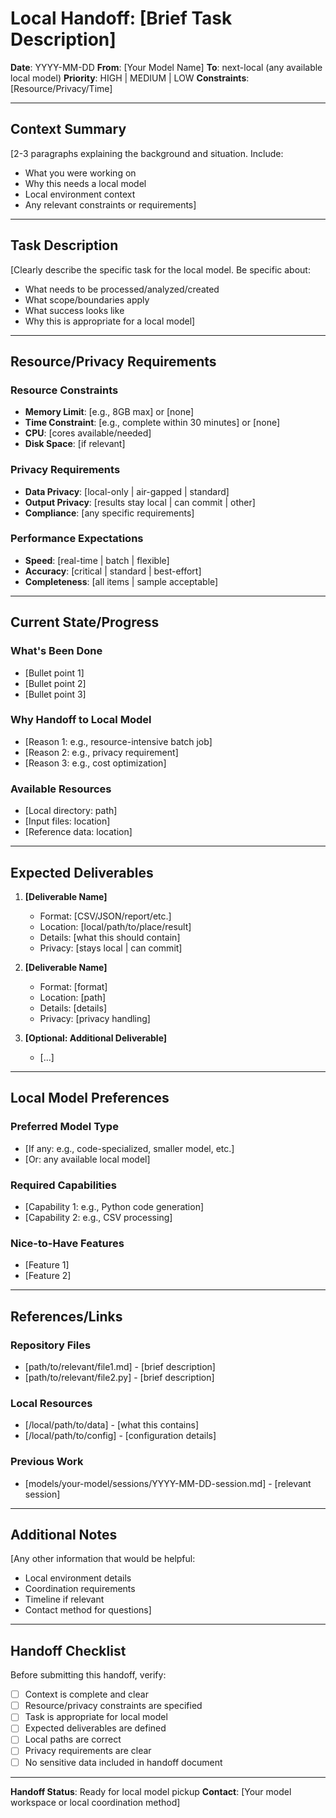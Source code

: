 # Local Handoff: [Brief Task Description]

**Date**: YYYY-MM-DD
**From**: [Your Model Name]
**To**: next-local (any available local model)
**Priority**: HIGH | MEDIUM | LOW
**Constraints**: [Resource/Privacy/Time]

---

## Context Summary

[2-3 paragraphs explaining the background and situation. Include:
- What you were working on
- Why this needs a local model
- Local environment context
- Any relevant constraints or requirements]

---

## Task Description

[Clearly describe the specific task for the local model. Be specific about:
- What needs to be processed/analyzed/created
- What scope/boundaries apply
- What success looks like
- Why this is appropriate for a local model]

---

## Resource/Privacy Requirements

### Resource Constraints
- **Memory Limit**: [e.g., 8GB max] or [none]
- **Time Constraint**: [e.g., complete within 30 minutes] or [none]
- **CPU**: [cores available/needed]
- **Disk Space**: [if relevant]

### Privacy Requirements
- **Data Privacy**: [local-only | air-gapped | standard]
- **Output Privacy**: [results stay local | can commit | other]
- **Compliance**: [any specific requirements]

### Performance Expectations
- **Speed**: [real-time | batch | flexible]
- **Accuracy**: [critical | standard | best-effort]
- **Completeness**: [all items | sample acceptable]

---

## Current State/Progress

### What's Been Done
- [Bullet point 1]
- [Bullet point 2]
- [Bullet point 3]

### Why Handoff to Local Model
- [Reason 1: e.g., resource-intensive batch job]
- [Reason 2: e.g., privacy requirement]
- [Reason 3: e.g., cost optimization]

### Available Resources
- [Local directory: path]
- [Input files: location]
- [Reference data: location]

---

## Expected Deliverables

1. **[Deliverable Name]**
   - Format: [CSV/JSON/report/etc.]
   - Location: [local/path/to/place/result]
   - Details: [what this should contain]
   - Privacy: [stays local | can commit]

2. **[Deliverable Name]**
   - Format: [format]
   - Location: [path]
   - Details: [details]
   - Privacy: [privacy handling]

3. **[Optional: Additional Deliverable]**
   - [...]

---

## Local Model Preferences

### Preferred Model Type
- [If any: e.g., code-specialized, smaller model, etc.]
- [Or: any available local model]

### Required Capabilities
- [Capability 1: e.g., Python code generation]
- [Capability 2: e.g., CSV processing]

### Nice-to-Have Features
- [Feature 1]
- [Feature 2]

---

## References/Links

### Repository Files
- [path/to/relevant/file1.md] - [brief description]
- [path/to/relevant/file2.py] - [brief description]

### Local Resources
- [/local/path/to/data] - [what this contains]
- [/local/path/to/config] - [configuration details]

### Previous Work
- [models/your-model/sessions/YYYY-MM-DD-session.md] - [relevant session]

---

## Additional Notes

[Any other information that would be helpful:
- Local environment details
- Coordination requirements
- Timeline if relevant
- Contact method for questions]

---

## Handoff Checklist

Before submitting this handoff, verify:
- [ ] Context is complete and clear
- [ ] Resource/privacy constraints are specified
- [ ] Task is appropriate for local model
- [ ] Expected deliverables are defined
- [ ] Local paths are correct
- [ ] Privacy requirements are clear
- [ ] No sensitive data included in handoff document

---

**Handoff Status**: Ready for local model pickup
**Contact**: [Your model workspace or local coordination method]
